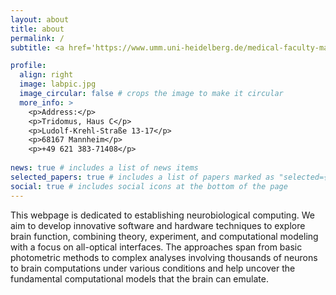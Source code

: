 ```yaml
---
layout: about
title: about
permalink: /
subtitle: <a href='https://www.umm.uni-heidelberg.de/medical-faculty-mannheim/neurophysiology'>Department of Neurophysiology, MCTN, Medical Faculty Mannheim, Heidelberg University</a>.

profile:
  align: right
  image: labpic.jpg
  image_circular: false # crops the image to make it circular
  more_info: >
    <p>Address:</p>
    <p>Tridomus, Haus C</p>
    <p>Ludolf-Krehl-Straße 13-17</p>
    <p>68167 Mannheim</p>
    <p>+49 621 383-71408</p>
    
news: true # includes a list of news items
selected_papers: true # includes a list of papers marked as "selected={true}"
social: true # includes social icons at the bottom of the page
---
```


This webpage is dedicated to establishing neurobiological computing. We aim to develop innovative software and hardware techniques to explore brain function, combining theory, experiment, and computational modeling with a focus on all-optical interfaces. The approaches span from basic photometric methods to complex analyses involving thousands of neurons to brain computations under various conditions and help uncover the fundamental computational models that the brain can emulate.
